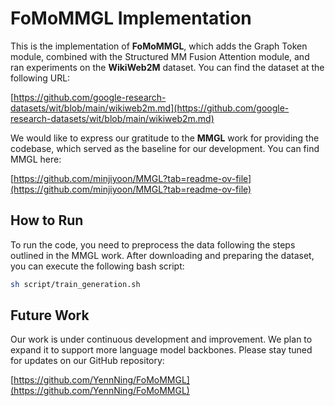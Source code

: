 # FoMoMMGL Implementation

This is the implementation of **FoMoMMGL**, which adds the Graph Token module, combined with the Structured MM Fusion Attention module, and ran experiments on the **WikiWeb2M** dataset. You can find the dataset at the following URL:

[https://github.com/google-research-datasets/wit/blob/main/wikiweb2m.md](https://github.com/google-research-datasets/wit/blob/main/wikiweb2m.md)

We would like to express our gratitude to the **MMGL** work for providing the codebase, which served as the baseline for our development. You can find MMGL here:

[https://github.com/minjiyoon/MMGL?tab=readme-ov-file](https://github.com/minjiyoon/MMGL?tab=readme-ov-file)

## How to Run

To run the code, you need to preprocess the data following the steps outlined in the MMGL work. After downloading and preparing the dataset, you can execute the following bash script:

```bash
sh script/train_generation.sh
```

## Future Work

Our work is under continuous development and improvement. We plan to expand it to support more language model backbones. Please stay tuned for updates on our GitHub repository:

[https://github.com/YennNing/FoMoMMGL](https://github.com/YennNing/FoMoMMGL)
